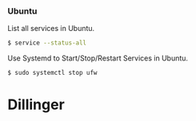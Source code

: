 ### Ubuntu

List all services in Ubuntu.

```sh
$ service --status-all
```

Use Systemd to Start/Stop/Restart Services in Ubuntu.

```sh
$ sudo systemctl stop ufw
```


# Dillinger
